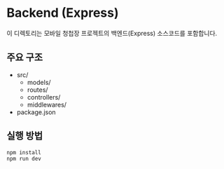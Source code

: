 # Backend (Express)

이 디렉토리는 모바일 청첩장 프로젝트의 백엔드(Express) 소스코드를 포함합니다.

## 주요 구조
- src/
  - models/
  - routes/
  - controllers/
  - middlewares/
- package.json

## 실행 방법
```bash
npm install
npm run dev
```
